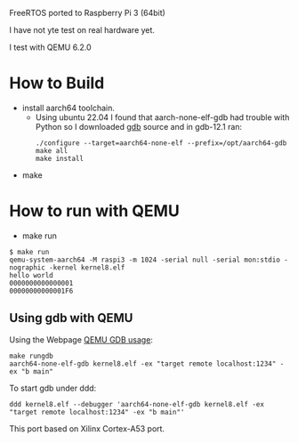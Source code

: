 FreeRTOS ported to Raspberry Pi 3 (64bit)

I have not yte test on real hardware yet.

I test with QEMU 6.2.0

# How to Build

* install aarch64 toolchain.
  * Using ubuntu 22.04 I found that aarch-none-elf-gdb had trouble with Python so I downloaded [gdb](https://ftp.gnu.org/gnu/gdb/gdb-12.1.tar.xz) source and in gdb-12.1 ran:
    ~~~
    ./configure --target=aarch64-none-elf --prefix=/opt/aarch64-gdb
    make all
    make install
    ~~~
* make

# How to run with QEMU

* make run
```
$ make run
qemu-system-aarch64 -M raspi3 -m 1024 -serial null -serial mon:stdio -nographic -kernel kernel8.elf
hello world
0000000000000001
00000000000001F6
```
## Using gdb with QEMU
Using the Webpage [QEMU GDB usage](https://qemu-project.gitlab.io/qemu/system/gdb.html):
~~~
make rungdb
aarch64-none-elf-gdb kernel8.elf -ex "target remote localhost:1234" -ex "b main"
~~~
To start gdb under ddd:
~~~
ddd kernel8.elf --debugger 'aarch64-none-elf-gdb kernel8.elf -ex "target remote localhost:1234" -ex "b main"'
~~~


This port based on Xilinx Cortex-A53 port.



